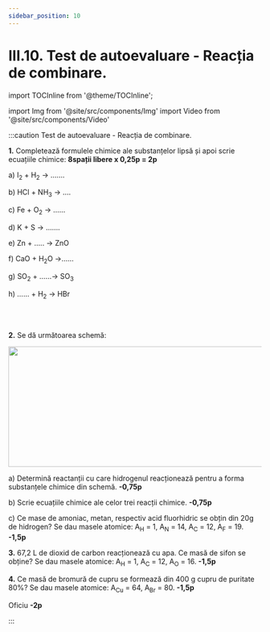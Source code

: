```yaml
---
sidebar_position: 10
---
```


# III.10. Test de autoevaluare - Reacția de combinare.

import TOCInline from '@theme/TOCInline';

<TOCInline toc={toc} />



import Img from '@site/src/components/Img'
import Video from '@site/src/components/Video'




:::caution Test de autoevaluare - Reacția de combinare.


**1.**	Completează formulele chimice ale substanțelor lipsă și apoi scrie ecuațiile chimice: **8spații libere x 0,25p = 2p**

a) I<sub>2</sub> + H<sub>2</sub> → …….

b) HCl + NH<sub>3</sub> → ….

c) Fe + O<sub>2</sub> → ……
 
d) K + S → …….

e) Zn + ….. → ZnO

f) CaO + H<sub>2</sub>O →……

g) SO<sub>2</sub> + ……→ SO<sub>3</sub>
 
h) …… + H<sub>2</sub> → HBr


<br></br>


**2.**	Se dă următoarea schemă: 



<Img className="img-responsive4" src="chimie/clasa8/capitolul3/3_10_Poza1_SchemaExercitiul2.jpg" width="1000" height="239" />




a)	Determină reactanții cu care hidrogenul reacționează pentru a forma substanțele chimice din schemă. **-0,75p**

b)	Scrie ecuațiile chimice ale celor trei reacții chimice. **-0,75p**

c)	Ce mase de amoniac, metan, respectiv acid fluorhidric se obțin din 20g de hidrogen? Se dau masele atomice: A<sub>H</sub> = 1, A<sub>N</sub> = 14, A<sub>C</sub> = 12, A<sub>F</sub> = 19. **-1,5p**
 



**3.**	67,2 L de dioxid de carbon reacționează cu apa. Ce masă de sifon se obține? Se dau masele atomice: A<sub>H</sub> = 1, A<sub>C</sub> = 12, A<sub>O</sub> = 16.  **-1,5p**

**4.**	Ce masă de bromură de cupru se formează din 400 g cupru de puritate 80%? Se dau masele atomice: A<sub>Cu</sub> = 64, A<sub>Br</sub> = 80. **-1,5p**


Oficiu **-2p**









:::
